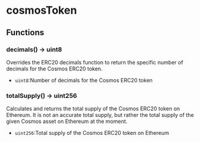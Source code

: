 # cosmosToken

## Functions

### decimals() -> uint8

Overrides the ERC20 decimals function to return the specific number of decimals for the Cosmos ERC20 token.

- `uint8`:Number of decimals for the Cosmos ERC20 token

### totalSupply() -> uint256

Calculates and returns the total supply of the Cosmos ERC20 token on Ethereum. It is not an accurate total supply, but rather the total supply of the given Cosmos asset on Ethereum at the moment.

- `uint256`:Total supply of the Cosmos ERC20 token on Ethereum